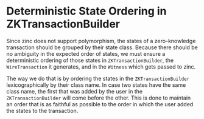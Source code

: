 # Deterministic State Ordering in ZKTransactionBuilder

Since zinc does not support polymorphism, the states of a zero-knowledge transaction should be grouped by their state class.
Because there should be no ambiguity in the expected order of states, we must ensure a deterministic ordering of those states in 
`ZKTransactionBuilder`, the `WireTransaction` it generates, and in the `Witness` which gets passed to zinc.

The way we do that is by ordering the states in the `ZKTransactionBuilder` lexicographically by their class name. 
In case two states have the same class name, the first that was added by the user in the `ZKTransactionBuilder` will come before the other. 
This is done to maintain an order that is as faithful as possible to the order in which the user added the states to the transaction.